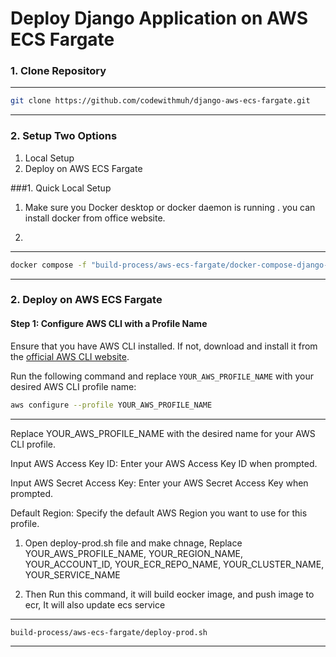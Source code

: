 # Deploy Django Application on AWS ECS Fargate


### 1. Clone Repository 

----
  ```sh
  git clone https://github.com/codewithmuh/django-aws-ecs-fargate.git

  ```
----  


### 2.  Setup  Two Options
1. Local Setup
2. Deploy on AWS ECS Fargate

###1.  Quick Local Setup

1. Make sure you Docker desktop or docker daemon is running . 
you can install docker from office website.

2. 
----
  ```sh
  docker compose -f "build-process/aws-ecs-fargate/docker-compose-django-backend.yml" up -d --build

  ```
----
### 2.  Deploy on AWS ECS Fargate

#### Step 1: Configure AWS CLI with a Profile Name

Ensure that you have AWS CLI installed. If not, download and install it from the [official AWS CLI website](https://aws.amazon.com/cli/).

Run the following command and replace `YOUR_AWS_PROFILE_NAME` with your desired AWS CLI profile name:

```sh
aws configure --profile YOUR_AWS_PROFILE_NAME

```
----

Replace YOUR_AWS_PROFILE_NAME with the desired name for your AWS CLI profile.

Input AWS Access Key ID: Enter your AWS Access Key ID when prompted.

Input AWS Secret Access Key: Enter your AWS Secret Access Key when prompted.

Default Region: Specify the default AWS Region you want to use for this profile.




1. Open deploy-prod.sh file and make chnage,
 Replace YOUR_AWS_PROFILE_NAME, YOUR_REGION_NAME, YOUR_ACCOUNT_ID, YOUR_ECR_REPO_NAME, YOUR_CLUSTER_NAME, YOUR_SERVICE_NAME


2. Then Run this command, it will build eocker image, and push image to ecr, It will also update ecs service

----

  ```sh
build-process/aws-ecs-fargate/deploy-prod.sh

  ```
----